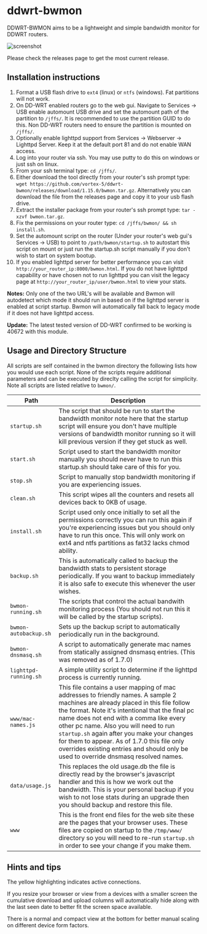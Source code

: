 ddwrt-bwmon
===========
DDWRT-BWMON aims to be a lightweight and simple bandwidth monitor for DDWRT routers.

![screenshot](https://github.com/vortex-5/ddwrt-bwmon/raw/master/bwmon.png "Screenshot")

Please check the releases page to get the most current release.

Installation instructions
-------------------------

1. Format a USB flash drive to `ext4` (linux) or `ntfs` (windows). Fat partitions will not work.
2. On DD-WRT enabled routers go to the web gui. Navigate to Services -> USB enable automount USB drive and set the automount path of the partition to `/jffs/`. It is recommended to use the partition GUID to do this. Non DD-WRT routers need to ensure the partition is mounted on `/jffs/`.
3. Optionally enable lighttpd support from Services -> Webserver -> Lighttpd Server. Keep it at the default port 81 and do not enable WAN access.
4. Log into your router via ssh. You may use putty to do this on windows or just ssh on linux.
5. From your ssh terminal type: `cd /jffs/`.
6. Either download the tool directly from your router's ssh prompt type: `wget https://github.com/vortex-5/ddwrt-bwmon/releases/download/1.15.0/bwmon.tar.gz`. Alternatively you can download the file from the releases page and copy it to your usb flash drive.
7. Extract the installer package from your router's ssh prompt type: `tar -xzvf bwmon.tar.gz`.
8. Fix the permissions on your router type: `cd /jffs/bwmon/ && sh install.sh`.
9. Set the automount script on the router (Under your router's web gui's Services -> USB) to point to `/path/bwmon/startup.sh` to autostart this script on mount or just run the startup.sh script manually if you don't wish to start on system bootup.
10. If you enabled lighttpd server for better performance you can visit `http://your_router_ip:8000/bwmon.html`. If you do not have lighttpd capability or have chosen not to run lighttpd you can visit the legacy page at `http://your_router_ip/user/bwmon.html` to view your stats.

**Notes:** Only one of the two URL's will be available and Bwmon will autodetect which mode it should run in based on if the lighttpd server is enabled at script startup. Bwmon will automatically fall back to legacy mode if it does not have lighttpd access.

**Update:** The latest tested version of DD-WRT confirmed to be working is 40672 with this module.

Usage and Directory Structure
-----------------------------
All scripts are self contained in the bwmon directory the following lists how you would use each script. None of the scripts require additional parameters and can be executed by direclty calling the script for simplicity. Note all scripts are listed relative to `bwmon/`.

Path | Description
---- | -----------
`startup.sh` | The script that should be run to start the bandwidth monitor note here that the startup script will ensure you don't have multiple versions of bandwidth monitor running so it will kill previous version if they get stuck as well.
`start.sh` | Script used to start the bandwidth monitor manually you should never have to run this startup.sh should take care of this for you.
`stop.sh` | Script to manually stop bandwidth monitoring if you are experiencing issues.
`clean.sh` | This script wipes all the counters and resets all devices back to 0KB of usage.
`install.sh` | Script used only once initially to set all the permissions correctly you can run this again if you're experiencing issues but you should only have to run this once. This will only work on ext4 and ntfs partitions as fat32 lacks chmod ability.
`backup.sh` | This is automatically called to backup the bandwidth stats to persistent storage periodically. If you want to backup immediately it is also safe to execute this whenever the user wishes.
`bwmon-running.sh` | The scripts that control the actual bandwith monitoring process (You should not run this it will be called by the startup scripts).
`bwmon-autobackup.sh` | Sets up the backup script to automatically periodically run in the background.
`bwmon-dnsmasq.sh` | A script to automatically generate mac names from statically assigned dnsmasq entries. (This was removed as of 1.7.0)
`lighttpd-running.sh` | A simple utility script to determine if the lighttpd process is currently running.
`www/mac-names.js` | This file contains a user mapping of mac addresses to friendly names. A sample 2 machines are already placed in this file follow the format. Note it's intentional that the final pc name does not end with a comma like every other pc name. Also you will need to run `startup.sh` again after you make your changes for them to appear. As of 1.7.0 this file only overrides existing entries and should only be used to override dnsmasq resolved names.
`data/usage.js` | This replaces the old usage.db the file is directly read by the browser's javascript handler and this is how we work out the bandwidth. This is your personal backup if you wish to not lose stats during an upgrade then you should backup and restore this file.
`www` | This is the front end files for the web site these are the pages that your browser uses. These files are copied on startup to the `/tmp/www/` directory so you will need to re-run `startup.sh` in order to see your change if you make them.

Hints and tips
--------------
The yellow highlighting indicates active connections.

If you resize your browser or view from a devices with a smaller screen the cumulative download and upload columns will automatically hide along with the last seen date to better fit the screen space available.

There is a normal and compact view at the bottom for better manual scaling on different device form factors.